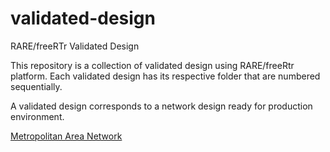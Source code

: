 # validated-design
RARE/freeRTr Validated Design

This repository is a collection of validated design using RARE/freeRtr platform.
Each validated design has its respective folder that are numbered sequentially.

A validated design corresponds to a network design ready for production environment.

[Metropolitan Area Network](000-man/README.md)
